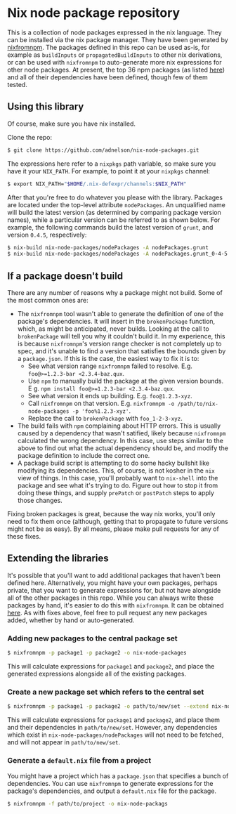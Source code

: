 # Nix node package repository

This is a collection of node packages expressed in the nix language. They can be installed via the nix package manager. They have been generated by [nixfromnpm](https://github.com/adnelson/nixfromnpm). The packages defined in this repo can be used as-is, for example as `buildInputs` or `propagatedBuildInputs` to other nix derivations, or can be used with `nixfromnpm` to auto-generate more nix expressions for other node packages. At present, the top 36 npm packages (as listed [here](https://www.npmjs.com/browse/star)) and all of their dependencies have been defined, though few of them tested.

## Using this library

Of course, make sure you have nix installed.

Clone the repo:

```bash
$ git clone https://github.com/adnelson/nix-node-packages.git
```

The expressions here refer to a `nixpkgs` path variable, so make sure you have it your `NIX_PATH`. For example, to point it at your `nixpkgs` channel:

```bash
$ export NIX_PATH="$HOME/.nix-defexpr/channels:$NIX_PATH"
```

After that you're free to do whatever you please with the library. Packages are located under the top-level attribute `nodePackages`. An unqualified name will build the latest version (as determined by comparing package version names), while a particular version can be referred to as shown below. For example, the following commands build the latest version of `grunt`, and version `0.4.5`, respectively:

```bash
$ nix-build nix-node-packages/nodePackages -A nodePackages.grunt
$ nix-build nix-node-packages/nodePackages -A nodePackages.grunt_0-4-5
```

## If a package doesn't build

There are any number of reasons why a package might not build. Some of the most common ones are:

* The `nixfromnpm` tool wasn't able to generate the definition of one of the package's dependencies. It will insert in the `brokenPackage` function, which, as might be anticipated, never builds. Looking at the call to `brokenPackage` will tell you why it couldn't build it. In my experience, this is because `nixfromnpm`'s version range checker is not completely up to spec, and it's unable to find a version that satisfies the bounds given by a `package.json`. If this is the case, the easiest way to fix it is to:
  * See what version range `nixfromnpm` failed to resolve. E.g. `foo@>=1.2.3-bar <2.3.4-baz.qux`.
  * Use `npm` to manually build the package at the given version bounds. E g. `npm install foo@>=1.2.3-bar <2.3.4-baz.qux`.
  * See what version it ends up building. E.g. `foo@1.2.3-xyz`.
  * Call `nixfromnpm` on that version. E.g. `nixfromnpm -o /path/to/nix-node-packages -p 'foo%1.2.3-xyz'`.
  * Replace the call to `brokenPackage` with `foo_1-2-3-xyz`.
* The build fails with `npm` complaining about HTTP errors. This is usually caused by a dependency that wasn't satified, likely because `nixfromnpm` calculated the wrong dependency. In this case, use steps similar to the above to find out what the actual dependency should be, and modify the package definition to include the correct one.
* A package build script is attempting to do some hacky bullshit like modifying its dependencies. This, of course, is not kosher in the `nix` view of things. In this case, you'll probably want to `nix-shell` into the package and see what it's trying to do. Figure out how to stop it from doing these things, and supply `prePatch` or `postPatch` steps to apply those changes.

Fixing broken packages is great, because the way nix works, you'll only need to fix them once (although, getting that to propagate to future versions might not be as easy). By all means, please make pull requests for any of these fixes.

## Extending the libraries

It's possible that you'll want to add additional packages that haven't been defined here. Alternatively, you might have your own packages, perhaps private, that you want to generate expressions for, but not have alongside all of the other packages in this repo. While you can always write these packages by hand, it's easier to do this with `nixfromnpm`. It can be obtained [here](https://github.com/adnelson/nixfromnpm). As with fixes above, feel free to pull request any new packages added, whether by hand or auto-generated.

### Adding new packages to the central package set

```bash
$ nixfromnpm -p package1 -p package2 -o nix-node-packages
```

This will calculate expressions for `package1` and `package2`, and place the generated expressions alongside all of the existing packages.

### Create a new package set which refers to the central set

```bash
$ nixfromnpm -p package1 -p package2 -o path/to/new/set --extend nix-node-packages
```

This will calculate expressions for `package1` and `package2`, and place them and their dependencies in `path/to/new/set`. However, any dependencies which exist in `nix-node-packages/nodePackages` will not need to be fetched, and will not appear in `path/to/new/set`.

### Generate a `default.nix` file from a project

You might have a project which has a `package.json` that specifies a bunch of dependencies. You can use `nixfromnpm` to generate expressions for the package's dependencies, and output a `default.nix` file for the package.

```bash
$ nixfromnpm -f path/to/project -o nix-node-packags
```
